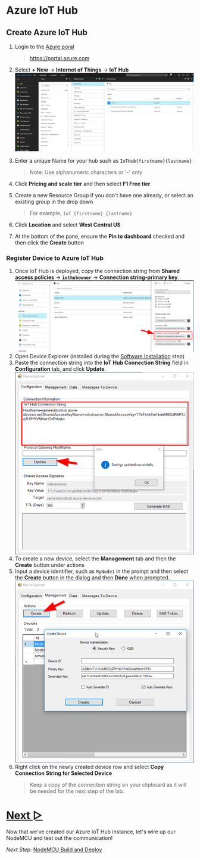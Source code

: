 # Azure IoT Hub

## Create Azure IoT Hub
1. Login to the [Azure poral](https://portal.azure.com) 
   > https://portal.azure.com
  
1. Select **+ New** → **Internet of Things** → **IoT Hub**  
  ![Create AZ IoT Hub](/images/Azure_configuration/Create_IoTHub.png)
1. Enter a unique Name for your hub such as `IoTHub{firstname}{lastname}`
   > Note: Use alphanumeric characters or '-' only
1. Click **Pricing and scale tier** and then select **F1 Free tier**
1. Create a new Resource Group if you don't have one already, or select an existing group in the drop down
   > For example, `IoT_{firstname}_{lastname}`
1. Click **Location** and select **West Central US**
1. At the bottom of the pane, ensure the **Pin to dashboard** checked and then click the **Create** button

### Register Device to Azure IoT Hub
1. Once IoT Hub is deployed, copy the connection string from **Shared access policies** → **`iothubowner`** → **Connection string-primary key**.  
![Grant access to IoT Hub](/images/Azure_configuration/GrantAccess_IoTHub.png)
1. Open Device Explorer (installed during the [Software Installation](1_Software_Installation.md) step)
1. Paste the connection string into the **IoT Hub Connection String** field in **Configuration** tab, and click **Update**.  
   ![Setting Device Explorer](/images/Azure_configuration/Setting_Device_Explorer.png)
1. To create a new device, select the **Management** tab and then the **Create** button under actions
1. Input a device identifier, such as `MyNode1` in the prompt and then select the **Create** button in the dialog and then **Done** when prompted.  
   ![Create New Device](/images/Azure_configuration/Create_Device.png)
1. Right click on the newly created device row and select **Copy Connection String for Selected Device**
   > Keep a copy of the connection string on your clipboard as it will be needed for the next step of the lab.
  



# [Next ▻](4_NodeMCU_Build.md)
Now that we've created our Azure IoT Hub instance, let's wire up our NodeMCU and test out the communication!

*Next Step*: [NodeMCU Build and Deploy](4_NodeMCU_Build.md)